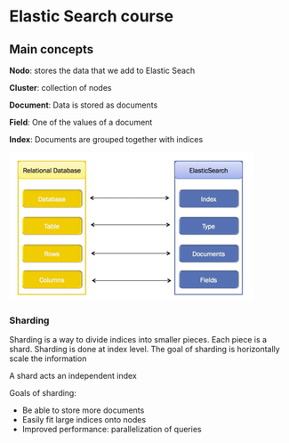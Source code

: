 # Elastic Search course

## Main concepts
**Nodo**: stores the data that we add to Elastic Seach

**Cluster**: collection of nodes 

**Document**: Data is stored as documents

**Field**: One of the values of a document

**Index**: Documents are grouped together with indices

![img.png](db_comparison.png)



### Sharding
Sharding is a way to divide indices into smaller pieces. Each piece is a shard.
Sharding is done at index level.
The goal of sharding is horizontally scale the information

A shard acts an independent index

Goals of sharding:
- Be able to store more documents
- Easily fit large indices onto nodes
- Improved performance: parallelization of queries